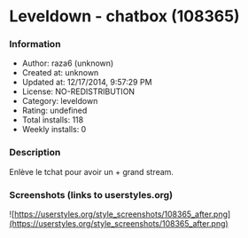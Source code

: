 # Leveldown - chatbox (108365)

### Information
- Author: raza6 (unknown)
- Created at: unknown
- Updated at: 12/17/2014, 9:57:29 PM
- License: NO-REDISTRIBUTION
- Category: leveldown
- Rating: undefined
- Total installs: 118
- Weekly installs: 0


### Description
Enlève le tchat pour avoir un + grand stream.


### Screenshots (links to userstyles.org)
![https://userstyles.org/style_screenshots/108365_after.png](https://userstyles.org/style_screenshots/108365_after.png)


